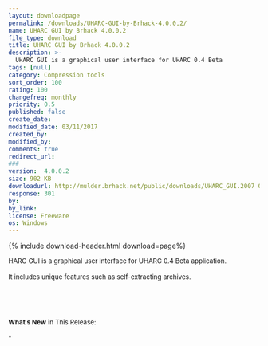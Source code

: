 ```yaml
---
layout: downloadpage
permalink: /downloads/UHARC-GUI-by-Brhack-4,0,0,2/
name: UHARC GUI by Brhack 4.0.0.2
file_type: download
title: UHARC GUI by Brhack 4.0.0.2
description: >-
  UHARC GUI is a graphical user interface for UHARC 0.4 Beta
tags: [null]
category: Compression tools
sort_order: 100
rating: 100
changefreq: monthly
priority: 0.5
published: false
create_date:
modified_date: 03/11/2017
created_by:
modified_by:
comments: true
redirect_url:
###
version:  4.0.0.2
size: 902 KB
downloadurl: http://mulder.brhack.net/public/downloads/UHARC_GUI.2007 01 19.zip
response: 301
by:
by_link:
license: Freeware
os: Windows
---
```


{% include download-header.html download=page%}

<p style="fix-download-text !important">
<p><font size="2"><p>HARC GUI is a graphical user interface for UHARC 0.4 Beta application.<br />
<br />
It includes unique features such as self-extracting archives.</p>
<!-- google_ad_section_end -->
<p>&#160;</p>
<div class="celltext_big"><br />
<br />
<strong>What s New</strong> in This Release:<br />
<br />
"</div></p></p>
